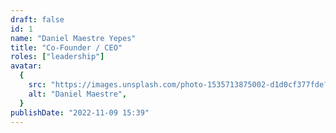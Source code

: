 ```yaml
---
draft: false
id: 1
name: "Daniel Maestre Yepes"
title: "Co-Founder / CEO"
roles: ["leadership"]
avatar:
  {
    src: "https://images.unsplash.com/photo-1535713875002-d1d0cf377fde?&fit=crop&w=280",
    alt: "Daniel Maestre",
  }
publishDate: "2022-11-09 15:39"
---
```

